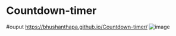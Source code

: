 # Countdown-timer
#ouput  https://bhushanthapa.github.io/Countdown-timer/
![image](https://user-images.githubusercontent.com/95372432/170694358-d56b97ba-4282-42c9-bfcf-5cbcd12c8a25.png)
